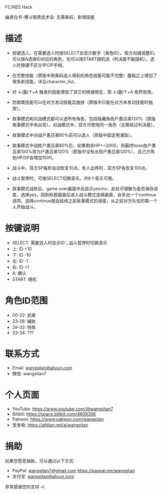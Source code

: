 

FC/NES Hack

幽游白书-爆斗暗黑武术会: 无需条码，新增技能



# 描述

- 按键选人。在需要选人时按SELECT会显示数字（角色ID）。按方向键调整ID。可以按A选择ID对应的角色，也可以按START随机选（判决屋不能随机）。选人时按键不区分1P/2P手柄。

- 在完整技能（原版中用条码选人得到的角色技能可能不完整）基础之上增加了很多新技能，详见character_list。

- 对 ↓(蓄)↑+A 触发的技能增加了其它的按键绑定，原 ↓(蓄)↑+A 依然有效。

- 防御类技能可以在对方发动技能后施放（原版中只能在对方未发动技能时施放）。

- 故事模式和对战模式都可以选所有角色，包括隐藏角色户愚吕弟120%（原版故事模式中未出现）。对战模式中，双方可使用同一角色（无需经过判决屋）。

- 故事模式中对战户愚吕弟80%前可以选人（原版中固定用浦饭）。

- 故事模式中战胜户愚吕弟80%后，如果剩余HP>=2000，则最终boss由户愚吕弟100%改为户愚吕弟120%（原版中没有出现户愚吕弟120%），且己方角色HP/SP各增加1500。

- 战斗中，双方SP每秒自动恢复10点。有人出界时，双方SP各恢复100点。

- 战斗暂停时，可按SELECT切换音乐。共6个音乐可用。

- 故事模式战败后，game over画面中会显示yes/no，此处可理解为是否保存进度，选择yes，回到标题画面后进入战斗模式选择画面，会多出一个continue选项，选择continue就会延续之前故事模式的进度，从之前对方队伍的第一个人开始战斗。




# 按键说明

- SELECT: 需要选人时显示ID；战斗暂停时切换音乐
- 上:     ID +10
- 下:     ID -10
- 左:     ID -1
- 右:     ID +1
- A:      确认
- START:  随机




# 角色ID范围

- 00-22: 武者
- 23-28: 辅助
- 29-32: 特殊
- 33-34: ???




# 联系方式

- Email: wangsitan@aliyun.com
- 微信: wangsitan7



# 个人页面

- YouTube: https://www.youtube.com/@wangsitan7
- Bilibili: https://space.bilibili.com/4609306
- Patreon: https://www.patreon.com/wangsitan
- 爱发电: https://afdian.net/a/wangsitan



# 捐助

如果您愿意捐助，可以通过以下方式:
- PayPal: wangsitan7@gmail.com  https://paypal.me/wangsitan
- 支付宝: wangsitan@aliyun.com

非常感谢您的支持 =)

